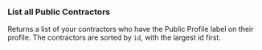### List all Public Contractors

Returns a list of your contractors who have the Public Profile label on their profile. 
The contractors are sorted by `id`, with the largest id first.
